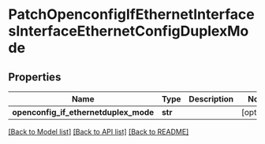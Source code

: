 # PatchOpenconfigIfEthernetInterfacesInterfaceEthernetConfigDuplexMode

## Properties
Name | Type | Description | Notes
------------ | ------------- | ------------- | -------------
**openconfig_if_ethernetduplex_mode** | **str** |  | [optional] 

[[Back to Model list]](../README.md#documentation-for-models) [[Back to API list]](../README.md#documentation-for-api-endpoints) [[Back to README]](../README.md)


